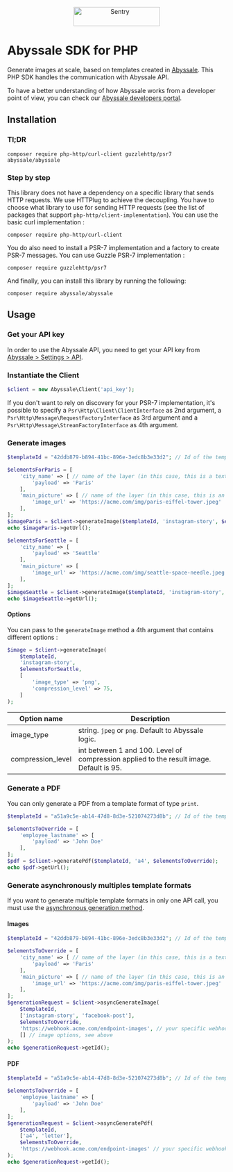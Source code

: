 <p align="center">
  <a href="https://www.abyssale.com/image-video-generation-api?utm_source=github&utm_medium=logo&utm_campaign=php" target="_blank">
    <img src="https://uploads-ssl.webflow.com/6214efb2d4b5d94158f2ff03/6218f45ff39a58c8dbf7eb2c_abyssale-logo.svg" alt="Sentry" width="199" height="44">
  </a>
</p>

# Abyssale SDK for PHP

Generate images at scale, based on templates created in [Abyssale](https://www.abyssale.com/image-video-generation-api?utm_source=github&utm_medium=intro&utm_campaign=php).
This PHP SDK handles the communication with Abyssale API.

To have a better understanding of how Abyssale works from a developer point of view, you can check our [Abyssale developers portal](https://developers.abyssale.com?utm_source=github&utm_medium=intro&utm_campaign=php).

## Installation

### Tl;DR

```
composer require php-http/curl-client guzzlehttp/psr7 abyssale/abyssale
```

### Step by step

This library does not have a dependency on a specific library that sends HTTP requests. We use HTTPlug to achieve the decoupling. You have to choose what library to use for sending HTTP requests (see the list of packages that support `php-http/client-implementation`).
You can use the basic curl implementation : 

```
composer require php-http/curl-client
```

You do also need to install a PSR-7 implementation and a factory to create PSR-7 messages.
You can use Guzzle PSR-7 implementation :

```
composer require guzzlehttp/psr7
```

And finally, you can install this library by running the following:

```
composer require abyssale/abyssale
```

## Usage

### Get your API key

In order to use the Abyssale API, you need to get your API key from [Abyssale > Settings > API](https://app.abyssale.com/settings/api-key).

### Instantiate the Client

```php
$client = new Abyssale\Client('api_key');
```

If you don't want to rely on discovery for your PSR-7 implementation, it's possible to specify a `Psr\Http\Client\ClientInterface` as 2nd argument, a `Psr\Http\Message\RequestFactoryInterface` as 3rd argument and a `Psr\Http\Message\StreamFactoryInterface` as 4th argument.

### Generate images 

```php
$templateId = "42ddb879-b894-41bc-896e-3edc8b3e33d2"; // Id of the template from which you want to generate an image

$elementsForParis = [
    'city_name' => [ // name of the layer (in this case, this is a text layer)
        'payload' => 'Paris'
    ],
    'main_picture' => [ // name of the layer (in this case, this is an image layer)
        'image_url' => 'https://acme.com/img/paris-eiffel-tower.jpeg'
    ],
];
$imageParis = $client->generateImage($templateId, 'instagram-story', $elementsForParis);
echo $imageParis->getUrl();

$elementsForSeattle = [
    'city_name' => [
        'payload' => 'Seattle'
    ],
    'main_picture' => [
        'image_url' => 'https://acme.com/img/seattle-space-needle.jpeg'
    ],      
];
$imageSeattle = $client->generateImage($templateId, 'instagram-story', $elementsForSeattle);
echo $imageSeattle->getUrl();
```

#### Options

You can pass to the `generateImage` method a 4th argument that contains different options :

```php
$image = $client->generateImage(
    $templateId, 
    'instagram-story', 
    $elementsForSeattle,
    [
        'image_type' => 'png',
        'compression_level' => 75,
    ]    
);
```

| Option name | Description
| ----------- | -----------
| image_type | string. `jpeg` or `png`. Default to Abyssale logic.
| compression_level | int between 1 and 100. Level of compression applied to the result image. Default is 95.

### Generate a PDF

You can only generate a PDF from a template format of type `print`.

```php
$templateId = "a51a9c5e-ab14-47d8-8d3e-521074273d8b"; // Id of the template from which you want to generate a PDF

$elementsToOverride = [
    'employee_lastname' => [
        'payload' => 'John Doe'
    ],
];
$pdf = $client->generatePdf($templateId, 'a4', $elementsToOverride);
echo $pdf->getUrl();
```

### Generate asynchronously multiples template formats

If you want to generate multiple template formats in only one API call, you must use the [asynchronous generation method](https://developers.abyssale.com/rest-api/image-generation/generate-multi-format-images). 

#### Images

```php
$templateId = "42ddb879-b894-41bc-896e-3edc8b3e33d2"; // Id of the template from which you want to generate an image

$elementsToOverride = [
    'city_name' => [ // name of the layer (in this case, this is a text layer)
        'payload' => 'Paris'
    ],
    'main_picture' => [ // name of the layer (in this case, this is an image layer)
        'image_url' => 'https://acme.com/img/paris-eiffel-tower.jpeg'
    ],
];
$generationRequest = $client->asyncGenerateImage(
    $templateId,
    ['instagram-story', 'facebook-post'],
    $elementsToOverride,
    'https://webhook.acme.com/endpoint-images', // your specific webhook url
    [] // image options, see above
);
echo $generationRequest->getId();
```

#### PDF

```php
$templateId = "a51a9c5e-ab14-47d8-8d3e-521074273d8b"; // Id of the template from which you want to generate an image

$elementsToOverride = [
    'employee_lastname' => [
        'payload' => 'John Doe'
    ],
];
$generationRequest = $client->asyncGeneratePdf(
    $templateId,
    ['a4', 'letter'],
    $elementsToOverride,
    'https://webhook.acme.com/endpoint-images' // your specific webhook url
);
echo $generationRequest->getId();
```
